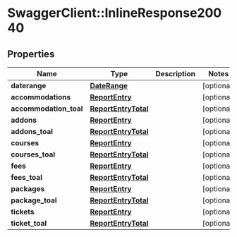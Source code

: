 # SwaggerClient::InlineResponse20040

## Properties
Name | Type | Description | Notes
------------ | ------------- | ------------- | -------------
**daterange** | [**DateRange**](DateRange.md) |  | [optional] 
**accommodations** | [**ReportEntry**](ReportEntry.md) |  | [optional] 
**accommodation_toal** | [**ReportEntryTotal**](ReportEntryTotal.md) |  | [optional] 
**addons** | [**ReportEntry**](ReportEntry.md) |  | [optional] 
**addons_toal** | [**ReportEntryTotal**](ReportEntryTotal.md) |  | [optional] 
**courses** | [**ReportEntry**](ReportEntry.md) |  | [optional] 
**courses_toal** | [**ReportEntryTotal**](ReportEntryTotal.md) |  | [optional] 
**fees** | [**ReportEntry**](ReportEntry.md) |  | [optional] 
**fees_toal** | [**ReportEntryTotal**](ReportEntryTotal.md) |  | [optional] 
**packages** | [**ReportEntry**](ReportEntry.md) |  | [optional] 
**package_toal** | [**ReportEntryTotal**](ReportEntryTotal.md) |  | [optional] 
**tickets** | [**ReportEntry**](ReportEntry.md) |  | [optional] 
**ticket_toal** | [**ReportEntryTotal**](ReportEntryTotal.md) |  | [optional] 


